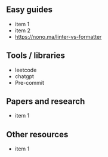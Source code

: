 ```table-of-contents
```
## Easy guides
- item 1
- item 2
- https://nono.ma/linter-vs-formatter

## Tools / libraries 
- leetcode
- chatgpt
- Pre-commit

## Papers and research
- item 1


## Other resources 
- item 1